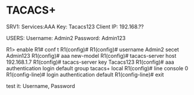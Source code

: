 # TACACS+

SRV1:
Services:AAA 
Key: Tacacs123
Client IP: 192.168.??

USERS:
Username: Admin2
Password: Admin123

R1> enable
R1# conf t
R1(config)# 
R1(config)# username Admin2 secet Admin123
R1(config)# aaa new-model
R1(config)# tacacs-server host 192.168.1.7
R1(config)# tacacs-server key Tacacs123
R1(config)# aaa authentication login default group tacacs+ local
R1(config)# line console 0
R1(config-line)# login authentication default
R1(config-line)# exit

test it: Username, Password